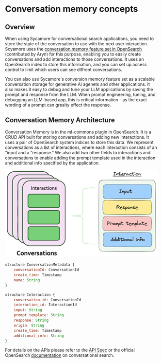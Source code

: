 # Conversation memory concepts

## Overview

When using Sycamore for conversational search applications, you need to store the state of the conversation to use with the next user interaction. Scyamore uses the [conversation memory feature set in OpenSearch](https://opensearch.org/docs/latest/search-plugins/conversational-search/#conversation-memory) (contributed by Aryn) for this purpose, enabling you to easily create conversations and add interactions to those conversations. It uses an OpenSearch index to store this information, and you can set up access control to limit which users can see diffrent conversations.

You can also use Sycamore's conversion memory feature set as a scalable conversation storage for generative AI agenets and other applications. It also makes it easy to debug and tune your LLM applications by saving the prompt and response from the LLM. When prompt engineering, tuning, and debugging an LLM-based app, this is critical information - as the exact wording of a prompt can grealty effect the response.

## Conversation Memory Architecture

Conversation Memory is in the ml-commons plugin in OpenSearch. It is a CRUD API built for storing conversations and adding new interactions. It uses a pair of OpenSearch system indices to store this data. We represent conversations as a list of interactions, where each interaction consists of an “input and a “response.” We also add two other fields to interactions and conversations to enable adding the prompt template used in the interaction and additional info specified by the application.


![Untitled](imgs/resource-diagram.png)


```javascript
structure ConversationMetadata {
    conversationId: ConversationId
    create_time: Timestamp
    name: String
}
```

```javascript
structure Interaction {
    conversation_id: ConversationId
    interaction_id: InteractionId
    input: String
    prompt_template: String
    response: String
    origin: String
    create_time: Timestamp
    additional_info: String
}
```

For details on the APIs please refer to the [API Spec](api-spec.md) or the official OpenSearch [documentation](https://opensearch.org/docs/2.10/ml-commons-plugin/conversational-search/) on conversational search.
